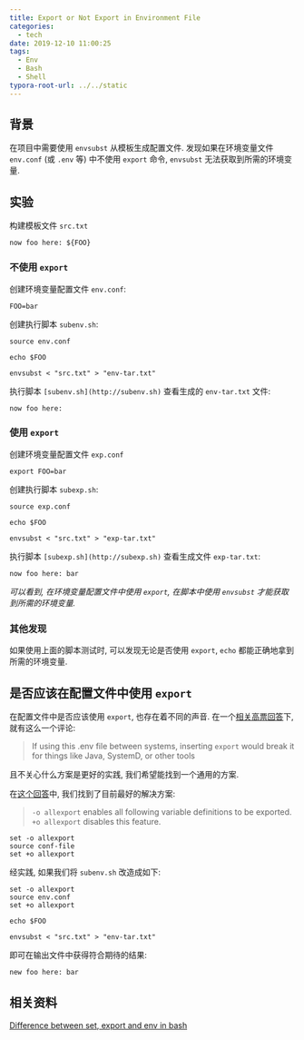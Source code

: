 ```yaml
---
title: Export or Not Export in Environment File
categories:
  - tech
date: 2019-12-10 11:00:25
tags:
  - Env
  - Bash
  - Shell
typora-root-url: ../../static
---
```


## 背景

在项目中需要使用 `envsubst` 从模板生成配置文件. 发现如果在环境变量文件 `env.conf` (或 `.env` 等) 中不使用 `export` 命令, `envsubst` 无法获取到所需的环境变量.

## 实验

构建模板文件 `src.txt`

    now foo here: ${FOO}

### 不使用 `export`

创建环境变量配置文件 `env.conf`:

```shell
FOO=bar
```

创建执行脚本 `subenv.sh`:

```shell
source env.conf

echo $FOO

envsubst < "src.txt" > "env-tar.txt"
```

执行脚本 `[subenv.sh](http://subenv.sh)` 查看生成的 `env-tar.txt` 文件:

    now foo here:

### 使用 `export`

创建环境变量配置文件 `exp.conf`

```shell
export FOO=bar
```

创建执行脚本 `subexp.sh`:

```shell
source exp.conf

echo $FOO

envsubst < "src.txt" > "exp-tar.txt"
```

执行脚本 `[subexp.sh](http://subexp.sh)` 查看生成文件 `exp-tar.txt`:

    now foo here: bar

*可以看到, 在环境变量配置文件中使用 `export`, 在脚本中使用 `envsubst` 才能获取到所需的环境变量.*

### 其他发现

如果使用上面的脚本测试时, 可以发现无论是否使用 `export`, `echo` 都能正确地拿到所需的环境变量.

## 是否应该在配置文件中使用 `export`

在配置文件中是否应该使用 `export`, 也存在着不同的声音. 在一个[相关高票回答](https://stackoverflow.com/a/19331521/6522746)下, 就有这么一个评论:

> If using this .env file between systems, inserting `export` would break it for things like Java, SystemD, or other tools

且不关心什么方案是更好的实践, 我们希望能找到一个通用的方案.

在[这个回答](https://stackoverflow.com/a/30969768/6522746)中, 我们找到了目前最好的解决方案:

> `-o allexport` enables all following variable definitions to be exported. `+o allexport` disables this feature.

```shell
set -o allexport
source conf-file
set +o allexport
```

经实践, 如果我们将 `subenv.sh` 改造成如下:

```shell
set -o allexport
source env.conf
set +o allexport

echo $FOO

envsubst < "src.txt" > "env-tar.txt"
```

即可在输出文件中获得符合期待的结果:

```txt
new foo here: bar
```

## 相关资料

[Difference between set, export and env in bash](https://hackjutsu.com/2016/08/04/Difference%20between%20set)
